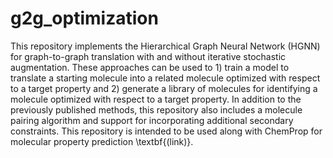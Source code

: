 # g2g_optimization

This repository implements the Hierarchical Graph Neural Network (HGNN) for graph-to-graph translation with and without iterative stochastic augmentation. These approaches can be used to 1) train a model to translate a starting molecule into a related molecule optimized with respect to a target property and 2) generate a library of molecules for identifying a molecule optimized with respect to a target property. In addition to the previously published methods, this repository also includes a molecule pairing algorithm and support for incorporating additional secondary constraints. This repository is intended to be used along with ChemProp for molecular property prediction \textbf{(link)}.
